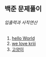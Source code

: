 ## 백준 문제풀이

###### 입출력과 사칙연산 
1. [hello World](https://github.com/uuuugi/beakjoon/blob/master/src/Hello%20World.c) 
2. [we love kriii](https://github.com/uuuugi/beakjoon/blob/master/src/We%20love%20kriii.c)
3. [고양이](https://github.com/uuuugi/beakjoon/blob/master/src/%EA%B3%A0%EC%96%91%EC%9D%B4.c)  
